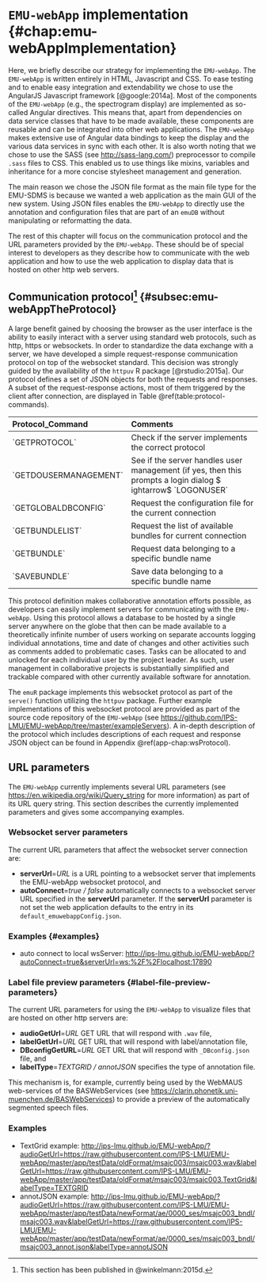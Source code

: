 # `EMU-webApp` implementation {#chap:emu-webAppImplementation}

Here, we briefly describe our strategy for implementing the `EMU-webApp`. The `EMU-webApp` is written entirely in HTML, Javascript and CSS. To ease testing and to enable easy integration and extendability we chose to use the AngularJS Javascript framework [@google:2014a]. Most of the components of the `EMU-webApp` (e.g., the spectrogram display) are implemented as so-called Angular directives. This means that, apart from dependencies on data service classes that have to be made available, these components are reusable and can be integrated into other web applications. The `EMU-webApp` makes extensive use of Angular data bindings to keep the display and the various data services in sync with each other. It is also worth noting that we chose to use the SASS (see http://sass-lang.com/) preprocessor to compile `.sass` files to CSS. This enabled us to use things like mixins, variables and inheritance for a more concise stylesheet management and generation.

The main reason we chose the JSON file format as the main file type for the EMU-SDMS is because we wanted a web application as the main GUI of the new system. Using JSON files enables the `EMU-webApp` to directly use the annotation and configuration files that are part of an `emuDB` without manipulating or reformatting the data.

The rest of this chapter will focus on the communication protocol and the URL parameters provided by the `EMU-webApp`. These should be of special interest to developers as they describe how to communicate with the web application and how to use the web application to display data that is hosted on other http web servers.

## Communication protocol[^1-subsec:emu-webAppTheProtocol] {#subsec:emu-webAppTheProtocol}

[^1-subsec:emu-webAppTheProtocol]: This section has been published in @winkelmann:2015d.


A large benefit gained by choosing the browser as the user interface is the ability to easily interact with a server using standard web protocols, such as http, https or websockets. In order to standardize the data exchange with a server, we have developed a simple request-response communication protocol on top of the websocket standard. This decision was strongly guided by the availability of the `httpuv` R package [@rstudio:2015a]. Our protocol defines a set of JSON objects for both the requests and responses. A subset of the request-response actions, most of them triggered by the client after connection, are displayed in Table \@ref(table:protocol-commands).

<!-- \begin{table}[ht!] -->
<!-- \centering -->
<!-- \small -->
<!-- \begin{tabularx}{\textwidth}{lX} -->
<!-- \hline -->
<!-- Protocol Command & Comments \\ -->
<!-- \hline -->
<!-- `GETPROTOCOL` & Check if the server implements the correct protocol \\ -->
<!-- `GETDOUSERMANAGEMENT` & See if the server handles user management (if yes, then this prompts a login dialog $\rightarrow$ `LOGONUSER`)\\ -->
<!-- `GETGLOBALDBCONFIG` & Request the configuration file for the current connection\\ -->
<!-- `GETBUNDLELIST` & Request the list of available bundles for current connection\\ -->
<!-- `GETBUNDLE` & Request data belonging to a specific bundle name \\ -->
<!-- `SAVEBUNDLE` & Save data belonging to a specific bundle name \\ -->
<!-- \end{tabularx} -->
<!-- \caption{Main `EMU-webApp` protocol commands.} -->
<!-- \label{table:protocol_commands} -->
<!-- \end{table} -->

<table>
 <thead>
  <tr>
   <th style="text-align:left;"> Protocol_Command </th>
   <th style="text-align:left;"> Comments </th>
  </tr>
 </thead>
<tbody>
  <tr>
   <td style="text-align:left;"> `GETPROTOCOL` </td>
   <td style="text-align:left;"> Check if the server implements the correct protocol </td>
  </tr>
  <tr>
   <td style="text-align:left;"> `GETDOUSERMANAGEMENT` </td>
   <td style="text-align:left;"> See if the server handles user management (if yes, then this prompts a login dialog $ightarrow$ `LOGONUSER` </td>
  </tr>
  <tr>
   <td style="text-align:left;"> `GETGLOBALDBCONFIG` </td>
   <td style="text-align:left;"> Request the configuration file for the current connection </td>
  </tr>
  <tr>
   <td style="text-align:left;"> `GETBUNDLELIST` </td>
   <td style="text-align:left;"> Request the list of available bundles for current connection </td>
  </tr>
  <tr>
   <td style="text-align:left;"> `GETBUNDLE` </td>
   <td style="text-align:left;"> Request data belonging to a specific bundle name </td>
  </tr>
  <tr>
   <td style="text-align:left;"> `SAVEBUNDLE` </td>
   <td style="text-align:left;"> Save data belonging to a specific bundle name </td>
  </tr>
</tbody>
</table>

This protocol definition makes collaborative annotation efforts possible, as developers can easily implement servers for communicating with the `EMU-webApp`. Using this protocol allows a database to be hosted by a single server anywhere on the globe that then can be made available to a theoretically infinite number of users working on separate accounts logging individual annotations, time and date of changes and other activities such as comments added to problematic cases. Tasks can be allocated to and unlocked for each individual user by the project leader. As such, user management in collaborative projects is substantially simplified and trackable compared with other currently available software for annotation. 

The `emuR` package implements this websocket protocol as part of the `serve()` function utilizing the `httpuv` package. Further example implementations of this websocket protocol are provided as part of the source code repository of the `EMU-webApp` (see https://github.com/IPS-LMU/EMU-webApp/tree/master/exampleServers). A in-depth description of the protocol which includes descriptions of each request and response JSON object can be found in Appendix \@ref(app-chap:wsProtocol).

## URL parameters

The `EMU-webApp` currently implements several URL parameters (see https://en.wikipedia.org/wiki/Query_string for more information) as part of its URL query string. This section describes the currently implemented parameters and gives some accompanying examples.

### Websocket server parameters

The current URL parameters that affect the websocket server connection are:

- **serverUrl**=*URL* is a URL pointing to a websocket server that implements the EMU-webApp websocket protocol, and
- **autoConnect**=*true / false* automatically connects to a websocket server URL specified in the **serverUrl** parameter. If the **serverUrl** parameter is not set the web application defaults to the entry in its `default_emuwebappConfig.json`.

### Examples {#examples}

- auto connect to local wsServer: http://ips-lmu.github.io/EMU-webApp/?autoConnect=true&serverUrl=ws:%2F%2Flocalhost:17890

### Label file preview parameters {#label-file-preview-parameters}

The current URL parameters for using the `EMU-webApp` to visualize files that are hosted on other http servers are:

- **audioGetUrl**=*URL* GET URL that will respond with `.wav` file,
- **labelGetUrl**=*URL* GET URL that will respond with label/annotation file,
- **DBconfigGetURL**=*URL* GET URL that will respond with `_DBconfig.json` file, and
- **labelType**=*TEXTGRID / annotJSON* specifies the type of annotation file.


This mechanism is, for example, currently being used by the WebMAUS web-services of the BASWebServices (see https://clarin.phonetik.uni-muenchen.de/BASWebServices) to provide a preview of the automatically segmented speech files.

### Examples

- TextGrid example: http://ips-lmu.github.io/EMU-webApp/?audioGetUrl=https://raw.githubusercontent.com/IPS-LMU/EMU-webApp/master/app/testData/oldFormat/msajc003/msajc003.wav&labelGetUrl=https://raw.githubusercontent.com/IPS-LMU/EMU-webApp/master/app/testData/oldFormat/msajc003/msajc003.TextGrid&labelType=TEXTGRID
- annotJSON example: http://ips-lmu.github.io/EMU-webApp/?audioGetUrl=https://raw.githubusercontent.com/IPS-LMU/EMU-webApp/master/app/testData/newFormat/ae/0000_ses/msajc003_bndl/msajc003.wav&labelGetUrl=https://raw.githubusercontent.com/IPS-LMU/EMU-webApp/master/app/testData/newFormat/ae/0000_ses/msajc003_bndl/msajc003_annot.json&labelType=annotJSON
